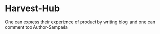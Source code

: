 # Harvest-Hub
One can express their experience of product by writing blog, and one can comment too
Author-Sampada
